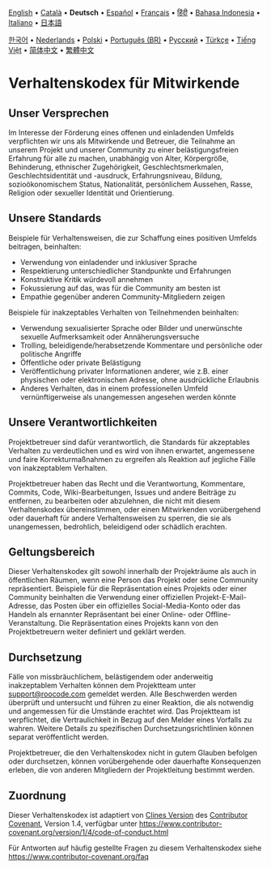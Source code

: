 [English](../../CODE_OF_CONDUCT.md) • [Català](../ca/CODE_OF_CONDUCT.md) • <b>Deutsch</b> • [Español](../es/CODE_OF_CONDUCT.md) • [Français](../fr/CODE_OF_CONDUCT.md) • [हिंदी](../hi/CODE_OF_CONDUCT.md) • [Bahasa Indonesia](../id/CODE_OF_CONDUCT.md) • [Italiano](../it/CODE_OF_CONDUCT.md) • [日本語](../ja/CODE_OF_CONDUCT.md)

[한국어](../ko/CODE_OF_CONDUCT.md) • [Nederlands](../nl/CODE_OF_CONDUCT.md) • [Polski](../pl/CODE_OF_CONDUCT.md) • [Português (BR)](../pt-BR/CODE_OF_CONDUCT.md) • [Русский](../ru/CODE_OF_CONDUCT.md) • [Türkçe](../tr/CODE_OF_CONDUCT.md) • [Tiếng Việt](../vi/CODE_OF_CONDUCT.md) • [简体中文](../zh-CN/CODE_OF_CONDUCT.md) • [繁體中文](../zh-TW/CODE_OF_CONDUCT.md)

# Verhaltenskodex für Mitwirkende

## Unser Versprechen

Im Interesse der Förderung eines offenen und einladenden Umfelds verpflichten wir uns als
Mitwirkende und Betreuer, die Teilnahme an unserem Projekt und
unserer Community zu einer belästigungsfreien Erfahrung für alle zu machen, unabhängig von Alter, Körpergröße,
Behinderung, ethnischer Zugehörigkeit, Geschlechtsmerkmalen, Geschlechtsidentität und -ausdruck,
Erfahrungsniveau, Bildung, sozioökonomischem Status, Nationalität, persönlichem
Aussehen, Rasse, Religion oder sexueller Identität und Orientierung.

## Unsere Standards

Beispiele für Verhaltensweisen, die zur Schaffung eines positiven Umfelds beitragen,
beinhalten:

- Verwendung von einladender und inklusiver Sprache
- Respektierung unterschiedlicher Standpunkte und Erfahrungen
- Konstruktive Kritik würdevoll annehmen
- Fokussierung auf das, was für die Community am besten ist
- Empathie gegenüber anderen Community-Mitgliedern zeigen

Beispiele für inakzeptables Verhalten von Teilnehmenden beinhalten:

- Verwendung sexualisierter Sprache oder Bilder und unerwünschte sexuelle Aufmerksamkeit oder
  Annäherungsversuche
- Trolling, beleidigende/herabsetzende Kommentare und persönliche oder politische Angriffe
- Öffentliche oder private Belästigung
- Veröffentlichung privater Informationen anderer, wie z.B. einer physischen oder elektronischen
  Adresse, ohne ausdrückliche Erlaubnis
- Anderes Verhalten, das in einem professionellen Umfeld vernünftigerweise als unangemessen angesehen werden könnte

## Unsere Verantwortlichkeiten

Projektbetreuer sind dafür verantwortlich, die Standards für akzeptables
Verhalten zu verdeutlichen und es wird von ihnen erwartet, angemessene und faire Korrekturmaßnahmen zu ergreifen als
Reaktion auf jegliche Fälle von inakzeptablem Verhalten.

Projektbetreuer haben das Recht und die Verantwortung, Kommentare, Commits, Code, Wiki-Bearbeitungen,
Issues und andere Beiträge zu entfernen, zu bearbeiten oder abzulehnen,
die nicht mit diesem Verhaltenskodex übereinstimmen, oder einen Mitwirkenden vorübergehend oder
dauerhaft für andere Verhaltensweisen zu sperren, die sie als unangemessen,
bedrohlich, beleidigend oder schädlich erachten.

## Geltungsbereich

Dieser Verhaltenskodex gilt sowohl innerhalb der Projekträume als auch in öffentlichen Räumen,
wenn eine Person das Projekt oder seine Community repräsentiert. Beispiele für
die Repräsentation eines Projekts oder einer Community beinhalten die Verwendung einer offiziellen Projekt-E-Mail-
Adresse, das Posten über ein offizielles Social-Media-Konto oder das Handeln als ernannter
Repräsentant bei einer Online- oder Offline-Veranstaltung. Die Repräsentation eines Projekts kann
von den Projektbetreuern weiter definiert und geklärt werden.

## Durchsetzung

Fälle von missbräuchlichem, belästigendem oder anderweitig inakzeptablem Verhalten können
dem Projektteam unter support@roocode.com gemeldet werden. Alle
Beschwerden werden überprüft und untersucht und führen zu einer Reaktion, die
als notwendig und angemessen für die Umstände erachtet wird. Das Projektteam ist
verpflichtet, die Vertraulichkeit in Bezug auf den Melder eines Vorfalls zu wahren.
Weitere Details zu spezifischen Durchsetzungsrichtlinien können separat veröffentlicht werden.

Projektbetreuer, die den Verhaltenskodex nicht in gutem Glauben befolgen oder durchsetzen,
können vorübergehende oder dauerhafte Konsequenzen erleben, die von anderen
Mitgliedern der Projektleitung bestimmt werden.

## Zuordnung

Dieser Verhaltenskodex ist adaptiert von [Clines Version][cline_coc] des [Contributor Covenant][homepage], Version 1.4,
verfügbar unter https://www.contributor-covenant.org/version/1/4/code-of-conduct.html

[cline_coc]: https://github.com/cline/cline/blob/main/CODE_OF_CONDUCT.md
[homepage]: https://www.contributor-covenant.org

Für Antworten auf häufig gestellte Fragen zu diesem Verhaltenskodex siehe
https://www.contributor-covenant.org/faq
